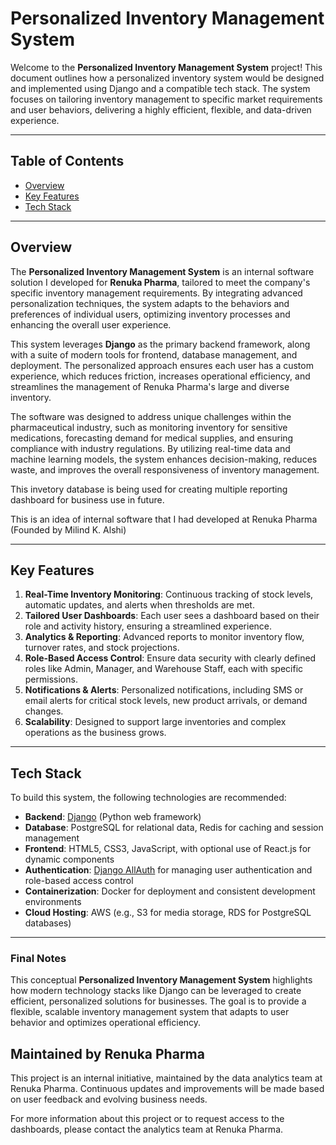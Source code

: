 # Personalized Inventory Management System

Welcome to the **Personalized Inventory Management System** project! This document outlines how a personalized inventory system would be designed and implemented using Django and a compatible tech stack. The system focuses on tailoring inventory management to specific market requirements and user behaviors, delivering a highly efficient, flexible, and data-driven experience.

---

## Table of Contents

- [Overview](#overview)
- [Key Features](#key-features)
- [Tech Stack](#tech-stack)

---

## Overview

The **Personalized Inventory Management System** is an internal software solution I developed for **Renuka Pharma**, tailored to meet the company's specific inventory management requirements. By integrating advanced personalization techniques, the system adapts to the behaviors and preferences of individual users, optimizing inventory processes and enhancing the overall user experience. 

This system leverages **Django** as the primary backend framework, along with a suite of modern tools for frontend, database management, and deployment. The personalized approach ensures each user has a custom experience, which reduces friction, increases operational efficiency, and streamlines the management of Renuka Pharma's large and diverse inventory.

The software was designed to address unique challenges within the pharmaceutical industry, such as monitoring inventory for sensitive medications, forecasting demand for medical supplies, and ensuring compliance with industry regulations. By utilizing real-time data and machine learning models, the system enhances decision-making, reduces waste, and improves the overall responsiveness of inventory management.

This invetory database is being used for creating multiple reporting dashboard for business use in future.

This is an idea of internal software that I had developed at Renuka Pharma (Founded by Milind K. Alshi)

---

## Key Features

1. **Real-Time Inventory Monitoring**: Continuous tracking of stock levels, automatic updates, and alerts when thresholds are met.
2. **Tailored User Dashboards**: Each user sees a dashboard based on their role and activity history, ensuring a streamlined experience.
3. **Analytics & Reporting**: Advanced reports to monitor inventory flow, turnover rates, and stock projections.
4. **Role-Based Access Control**: Ensure data security with clearly defined roles like Admin, Manager, and Warehouse Staff, each with specific permissions.
5. **Notifications & Alerts**: Personalized notifications, including SMS or email alerts for critical stock levels, new product arrivals, or demand changes.
6. **Scalability**: Designed to support large inventories and complex operations as the business grows.

---

## Tech Stack

To build this system, the following technologies are recommended:

- **Backend**: [Django](https://www.djangoproject.com/) (Python web framework)
- **Database**: PostgreSQL for relational data, Redis for caching and session management
- **Frontend**: HTML5, CSS3, JavaScript, with optional use of React.js for dynamic components
- **Authentication**: [Django AllAuth](https://django-allauth.readthedocs.io/en/latest/) for managing user authentication and role-based access control
- **Containerization**: Docker for deployment and consistent development environments
- **Cloud Hosting**: AWS (e.g., S3 for media storage, RDS for PostgreSQL databases)

---

### Final Notes

This conceptual **Personalized Inventory Management System** highlights how modern technology stacks like Django can be leveraged to create efficient, personalized solutions for businesses. The goal is to provide a flexible, scalable inventory management system that adapts to user behavior and optimizes operational efficiency.

## Maintained by Renuka Pharma

This project is an internal initiative, maintained by the data analytics team at Renuka Pharma. Continuous updates and improvements will be made based on user feedback and evolving business needs.

For more information about this project or to request access to the dashboards, please contact the analytics team at Renuka Pharma.

